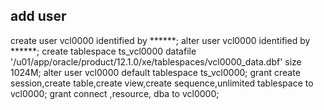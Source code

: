 
## add user
create user vcl0000 identified by ******;
alter user vcl0000 identified by ******;
create tablespace ts_vcl0000 datafile '/u01/app/oracle/product/12.1.0/xe/tablespaces/vcl0000_data.dbf' size 1024M;
alter user vcl0000 default tablespace ts_vcl0000;
grant create session,create table,create view,create sequence,unlimited tablespace to vcl0000;
grant connect ,resource, dba to vcl0000;
